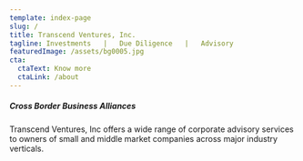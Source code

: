 ```yaml
---
template: index-page
slug: /
title: Transcend Ventures, Inc.
tagline: Investments   |   Due Diligence   |   Advisory
featuredImage: /assets/bg0005.jpg
cta:
  ctaText: Know more
  ctaLink: /about
---
```

##### Cross Border Business Alliances

Transcend Ventures, Inc offers a wide range of corporate advisory services to owners of small and middle market companies across major industry verticals.
